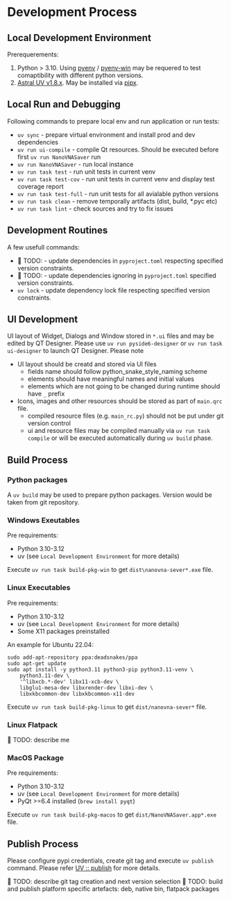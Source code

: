 # Development Process

## Local Development Environment

Prerequerements:

1. Python > 3.10. Using [pyenv](https://github.com/pyenv/pyenv) / [pyenv-win](https://github.com/pyenv-win/pyenv-win) may be requered to test comaptibility with different python versions.
2. [Astral UV v1.8.x](https://docs.astral.sh/uv/). May be installed via [pipx](https://pipx.pypa.io/latest/installation/).

## Local Run and Debugging

Following commands to prepare local env and run application or run tests:

* `uv sync` - prepare virtual environment and install prod and dev dependencies
* `uv run ui-compile` - compile Qt resources. Should be executed before first `uv run NanoVNASaver` run
* `uv run NanoVNASaver` - run local instance
* `uv run task test` - run unit tests in current venv
* `uv run task test-cov` - run unit tests in current venv and display test coverage report
* `uv run task test-full` - run unit tests for all avialable python versions
* `uv run task clean` - remove temporally artifacts (dist, build, *.pyc etc)
* `uv run task lint` - check sources and try to fix issues

## Development Routines

A few usefull commands:

* 🚧 TODO: - update dependencies in `pyproject.toml` respecting specified version constraints.
* 🚧 TODO: - update dependencies ignoring in `pyproject.toml` specified version constraints.
* `uv lock` - update dependency lock file respecting specified version constraints.

## UI Development

UI layout of Widget, Dialogs and Window stored in `*.ui` files and may be edited by QT Designer. Please use `uv run pyside6-designer` or `uv run task ui-designer` to launch QT Designer. Please note

* UI layout should be creatd and stored via UI files
  * fields name should follow python_snake_style_naming scheme
  * elements should have meaningful names and initial values
  * elements which are not going to be changed during runtime should have `_` prefix
* Icons, images and other resources should be stored as part of `main.qrc` file.
  * compiled resource files (e.g. `main_rc.py`) should not be put under git version control
  * ui and resource files may be compiled manually via `uv run task compile` or will be executed automatically during `uv build` phase.

## Build Process

### Python packages

A `uv build` may be used to prepare python packages. Version would be taken from git repository.

### Windows Exeutables

Pre requirements:

* Python 3.10-3.12
* uv (see `Local Development Environment` for more details)

Execute `uv run task build-pkg-win` to get `dist\nanovna-sever*.exe` file.

### Linux Executables

Pre requirements:

* Python 3.10-3.12
* uv (see `Local Development Environment` for more details)
* Some X11 packages preinstalled

An example for Ubuntu 22.04:

```
sudo add-apt-repository ppa:deadsnakes/ppa
sudo apt-get update
sudo apt install -y python3.11 python3-pip python3.11-venv \
    python3.11-dev \
    '^libxcb.*-dev' libx11-xcb-dev \
    libglu1-mesa-dev libxrender-dev libxi-dev \
    libxkbcommon-dev libxkbcommon-x11-dev
```

Execute `uv run task build-pkg-linux` to get `dist/nanovna-sever*` file.

### Linux Flatpack

🚧 TODO: describe me

### MacOS Package

Pre requirements:

* Python 3.10-3.12
* uv (see `Local Development Environment` for more details)
* PyQt >=6.4 installed (`brew install pyqt`)

Execute `uv run task build-pkg-macos` to get `dist/NanoVNASaver.app*.exe` file.

## Publish Process

Please configure pypi credentials, create git tag and execute `uv publish` command. Please refer [UV :: publish](https://docs.astral.sh/uv/guides/publish/) for more details.

🚧 TODO: describe git tag creation and next version selection
🚧 TODO: build and publish platform specific artefacts: deb, native bin, flatpack packages
